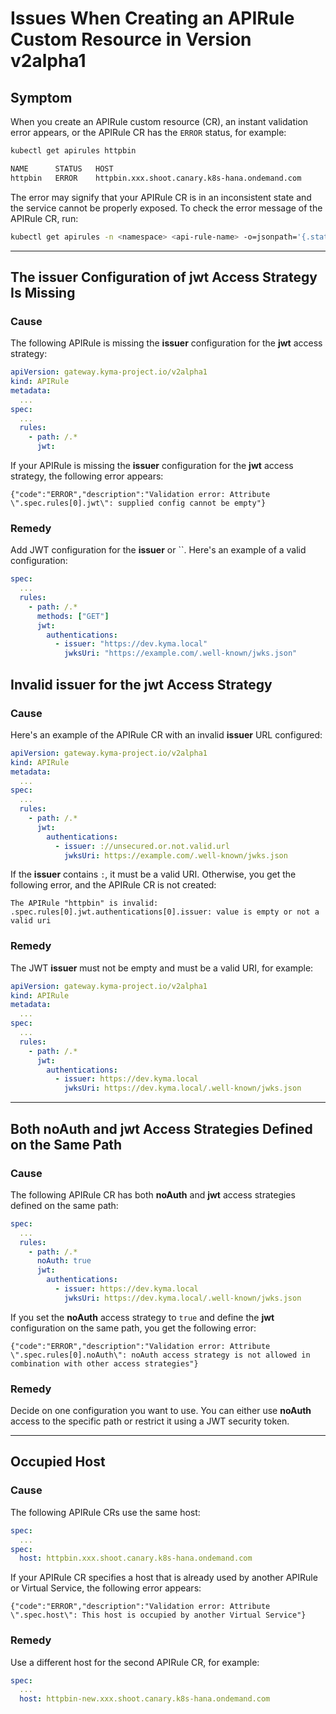 # Issues When Creating an APIRule Custom Resource in Version v2alpha1

## Symptom

When you create an APIRule custom resource (CR), an instant validation error appears, or the APIRule CR has the `ERROR` status, for example:

```bash
kubectl get apirules httpbin

NAME      STATUS   HOST
httpbin   ERROR    httpbin.xxx.shoot.canary.k8s-hana.ondemand.com
```

The error may signify that your APIRule CR is in an inconsistent state and the service cannot be properly exposed.
To check the error message of the APIRule CR, run:


```bash
kubectl get apirules -n <namespace> <api-rule-name> -o=jsonpath='{.status.description}'
```

---
## The **issuer** Configuration of **jwt** Access Strategy Is Missing
### Cause

The following APIRule is missing the **issuer** configuration for the **jwt** access strategy:

```yaml
apiVersion: gateway.kyma-project.io/v2alpha1
kind: APIRule
metadata:
  ...
spec:
  ...
  rules:
    - path: /.*
      jwt:
```

If your APIRule is missing the **issuer** configuration for the **jwt** access strategy, the following error appears:

```
{"code":"ERROR","description":"Validation error: Attribute \".spec.rules[0].jwt\": supplied config cannot be empty"}
```

### Remedy

Add JWT configuration for the **issuer** or ``. Here's an example of a valid configuration:

```yaml
spec:
  ...
  rules:
    - path: /.*
      methods: ["GET"]
      jwt:
        authentications:
          - issuer: "https://dev.kyma.local"
            jwksUri: "https://example.com/.well-known/jwks.json"
```

## Invalid **issuer** for the **jwt** Access Strategy
### Cause

Here's an example of the APIRule CR with an invalid **issuer** URL configured:

```yaml
apiVersion: gateway.kyma-project.io/v2alpha1
kind: APIRule
metadata:
  ...
spec:
  ...
  rules:
    - path: /.*
      jwt:
        authentications:
          - issuer: ://unsecured.or.not.valid.url
            jwksUri: https://example.com/.well-known/jwks.json
```

If the **issuer** contains `:`, it must be a valid URI. Otherwise, you get the following error, and the APIRule CR is not created:

```
The APIRule "httpbin" is invalid: .spec.rules[0].jwt.authentications[0].issuer: value is empty or not a valid uri
```

### Remedy

The JWT **issuer** must not be empty and must be a valid URI, for example:

```yaml
apiVersion: gateway.kyma-project.io/v2alpha1
kind: APIRule
metadata:
  ...
spec:
  ...
  rules:
    - path: /.*
      jwt:
        authentications:
          - issuer: https://dev.kyma.local
            jwksUri: https://dev.kyma.local/.well-known/jwks.json
```

---
## Both **noAuth** and **jwt** Access Strategies Defined on the Same Path
### Cause

The following APIRule CR has both **noAuth** and **jwt** access strategies defined on the same path:

```yaml
spec:
  ...
  rules:
    - path: /.*
      noAuth: true
      jwt:
        authentications:
          - issuer: https://dev.kyma.local
            jwksUri: https://dev.kyma.local/.well-known/jwks.json
```

If you set the **noAuth** access strategy to `true` and define the **jwt** configuration on the same path, you get the following error:

```
{"code":"ERROR","description":"Validation error: Attribute \".spec.rules[0].noAuth\": noAuth access strategy is not allowed in combination with other access strategies"}
```

### Remedy

Decide on one configuration you want to use. You can either use **noAuth** access to the specific path or restrict it using a JWT security token.

---
## Occupied Host
### Cause

The following APIRule CRs use the same host:

```yaml
spec:
  ...
spec:
  host: httpbin.xxx.shoot.canary.k8s-hana.ondemand.com
```

If your APIRule CR specifies a host that is already used by another APIRule or Virtual Service, the following error appears:

```
{"code":"ERROR","description":"Validation error: Attribute \".spec.host\": This host is occupied by another Virtual Service"}
```

### Remedy

Use a different host for the second APIRule CR, for example:

```yaml
spec:
  ...
  host: httpbin-new.xxx.shoot.canary.k8s-hana.ondemand.com
```
